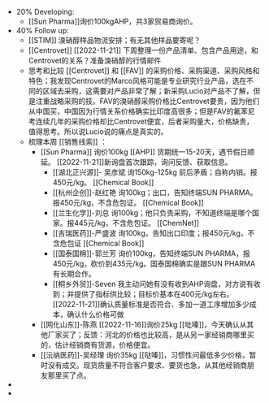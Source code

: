 - 20% Developing:
	- [[Sun Pharma]]询价100kgAHP，共3家贸易商询价。
- 40% Follow up:
	- [[STIM]] 溴硝醇样品物流安排；有无其他样品要寄呢？
	- [[Centrovet]] [[2022-11-21]] 下周整理一份产品清单、包含产品用途，和Centrovet的关系？准备溴硝醇的行情邮件
	- 思考和比较 [[Centrovet]] 和 [[FAV]] 的采购价格、采购渠道、采购风格和特色；我发现Centrovet的Marco风格可能是专业研究行业产品，选在不同的区域去采购，这需要对产品非常了解；新采购Lucio对产品不了解，但是注重战略采购的技。FAV的溴硝醇采购价格比Centrovet要贵，因为他们从中国买，中国因为行情关系价格确实比印度高很多；但是FAV的氟苯尼考连续几年的采购价格却比Centrovet便宜，后者采购量大，价格缺贵，值得思考。所以说Lucio说的痛点是真实的。
	- 梳理本周 [[销售线索]] ：
		- [[Sun Pharma]] 询价100kg [[AHP]] 货期统一15-20天，遇节假日顺延。 [[2022-11-21]]新询盘首次跟踪，询问反馈、获取信息。
			- [[湖北正兴源]]- 吴彦斌 询150kg-125kg 前后矛盾；自称内销。报450元/kg。 [[Chemical Book]]
			- [[杭州企创]]-赵红艳 询100kg；出口，告知终端SUN PHARMA。报450元/kg，不含危包证。 [[Chemical Book]]
			- [[兰生化学]]-刘总 询100kg；他只负责采购，不知道终端是哪个国家。报445元/kg，不含危包证。 [[ChemNet]]
			- [[吉瑞医药]]-严盛波 询100kg，告知出口印度；报450元/kg，不含危包证 [[Chemical Book]]
			- [[国泰国棉]]-郭兰芳 询价100kg，告知终端SUN PHARMA，报450元/kg，砍价到435元/kg。国泰国棉确实是跟SUN PHARMA有长期合作。
			- [[桐乡外贸]]-Seven 我主动问她有没有收到AHP询盘，对方说有收到；并提供了指标供比较；目标价基本在400元/kg左右。 [[2022-11-21]]确认质量标准是否符合、多加一道工序增加多少成本，确认什么价格可做
		- [[网化山东]]-陈燕 [[2022-11-16]]询价25kg [[吡嗪]]，今天确认从其他厂家买了；反馈：河北的价格也比较高，是从另一家经销商哪里买的，估计经销商有货源，价格便宜。
		- [[沄纳医药]]-吴经理 询价35kg [[哒嗪]]，习惯性问最低多少价格，暂时没有成交。现货质量不符合客户要求、要货也急，从其他经销商朋友那里买了点。
-
-